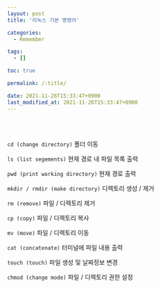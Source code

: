 ```yaml
---
layout: post
title: '리눅스 기본 명령어'

categories: 
  - Remember

tags: 
  - []

toc: true

permalink: /:title/

date: 2021-11-26T15:33:47+0900
last_modified_at: 2021-11-26T15:33:47+0900
---
```


<br>
<br>

`cd (change directory)` 폴더 이동

`ls (list segements)` 현재 경로 내 파일 목록 출력

`pwd (print working directory)` 현재 경로 출력

`mkdir / rmdir (make directory)` 디렉토리 생성 / 제거

`rm (remove)` 파일 / 디렉토리 제거

`cp (copy)` 파일 / 디렉토리 복사

`mv (move)` 파일 / 디렉토리 이동

`cat (concatenate)` 터미널에 파일 내용 출력

`touch (touch)` 파일 생성 및 날짜정보 변경

`chmod (change mode)` 파일 / 디렉토리 권한 설정
